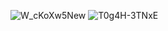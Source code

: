 ![W_cKoXw5New](https://github.com/user-attachments/assets/26c3d4a0-3b9b-483a-806f-051b502bacf7)
![T0g4H-3TNxE](https://github.com/user-attachments/assets/df200307-d75a-494e-9dba-77713c7c58e2)
